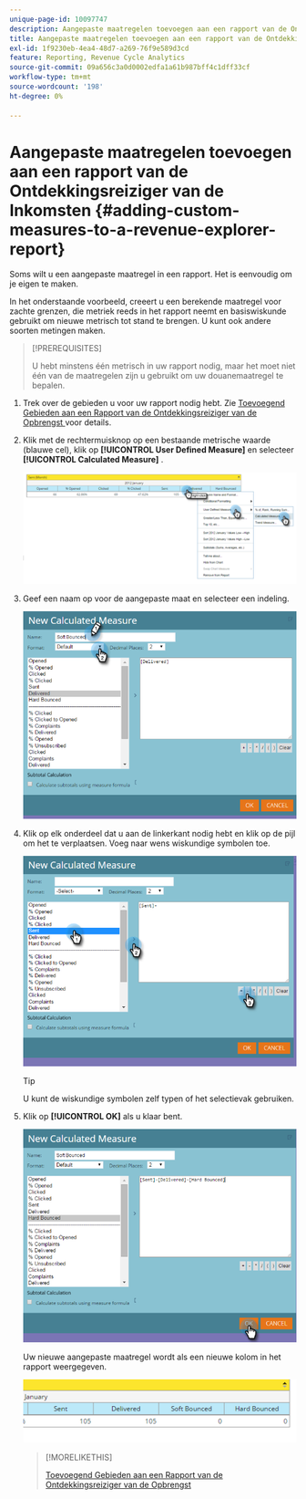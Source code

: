 ```yaml
---
unique-page-id: 10097747
description: Aangepaste maatregelen toevoegen aan een rapport van de Ontdekkingsreiziger van de Inkomsten - Marketo Docs - de Documentatie van het Product
title: Aangepaste maatregelen toevoegen aan een rapport van de Ontdekkingsreiziger van de Inkomsten
exl-id: 1f9230eb-4ea4-48d7-a269-76f9e589d3cd
feature: Reporting, Revenue Cycle Analytics
source-git-commit: 09a656c3a0d0002edfa1a61b987bff4c1dff33cf
workflow-type: tm+mt
source-wordcount: '198'
ht-degree: 0%

---
```


# Aangepaste maatregelen toevoegen aan een rapport van de Ontdekkingsreiziger van de Inkomsten {#adding-custom-measures-to-a-revenue-explorer-report}

Soms wilt u een aangepaste maatregel in een rapport. Het is eenvoudig om je eigen te maken.

In het onderstaande voorbeeld, creeert u een berekende maatregel voor zachte grenzen, die metriek reeds in het rapport neemt en basiswiskunde gebruikt om nieuwe metrisch tot stand te brengen. U kunt ook andere soorten metingen maken.

>[!PREREQUISITES]
>
>U hebt minstens één metrisch in uw rapport nodig, maar het moet niet één van de maatregelen zijn u gebruikt om uw douanemaatregel te bepalen.

1. Trek over de gebieden u voor uw rapport nodig hebt. Zie [ Toevoegend Gebieden aan een Rapport van de Ontdekkingsreiziger van de Opbrengst ](/help/marketo/product-docs/reporting/revenue-cycle-analytics/revenue-explorer/adding-fields-to-a-revenue-explorer-report.md) voor details.

1. Klik met de rechtermuisknop op een bestaande metrische waarde (blauwe cel), klik op **[!UICONTROL User Defined Measure]** en selecteer **[!UICONTROL Calculated Measure]** .

   ![](assets/image2016-1-26-11-3a7-3a49.png)

1. Geef een naam op voor de aangepaste maat en selecteer een indeling.

   ![](assets/image2016-1-26-11-3a26-3a23.png)

1. Klik op elk onderdeel dat u aan de linkerkant nodig hebt en klik op de pijl om het te verplaatsen. Voeg naar wens wiskundige symbolen toe.

   ![](assets/image2016-1-26-11-3a16-3a55.png)

   >[!TIP]
   >
   >U kunt de wiskundige symbolen zelf typen of het selectievak gebruiken.

1. Klik op **[!UICONTROL OK]** als u klaar bent.

   ![](assets/image2016-1-26-11-3a37-3a27.png)

   Uw nieuwe aangepaste maatregel wordt als een nieuwe kolom in het rapport weergegeven.

   ![](assets/image2016-1-26-11-3a29-3a16.png)

   >[!MORELIKETHIS]
   >
   >[ Toevoegend Gebieden aan een Rapport van de Ontdekkingsreiziger van de Opbrengst ](/help/marketo/product-docs/reporting/revenue-cycle-analytics/revenue-explorer/adding-fields-to-a-revenue-explorer-report.md)
